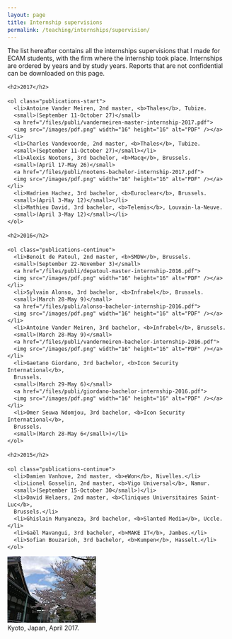 ```yaml
---
layout: page
title: Internship supervisions
permalink: /teaching/internships/supervision/
---
```


<div class="page-col-wrapper">
  <div class="page-col page-col-1">
    <p>The list hereafter contains all the internships supervisions that I made
    for ECAM students, with the firm where the internship took place. 
    Internships are ordered by years and by study years. Reports that are not
    confidential can be downloaded on this page.</p>

    <h2>2017</h2>

    <ol class="publications-start">
      <li>Antoine Vander Meiren, 2nd master, <b>Thales</b>, Tubize.
      <small>(September 11-October 27)</small>
      <a href="/files/publi/vandermeiren-master-internship-2017.pdf">
      <img src="/images/pdf.png" width="16" height="16" alt="PDF" /></a></li>
      <li>Charles Vandevoorde, 2nd master, <b>Thales</b>, Tubize.
      <small>(September 11-October 27)</small></li>
      <li>Alexis Nootens, 3rd bachelor, <b>Macq</b>, Brussels.
      <small>(April 17-May 26)</small>
      <a href="/files/publi/nootens-bachelor-internship-2017.pdf">
      <img src="/images/pdf.png" width="16" height="16" alt="PDF" /></a></li>
      <li>Hadrien Hachez, 3rd bachelor, <b>Euroclear</b>, Brussels.
      <small>(April 3-May 12)</small></li>
      <li>Mathieu David, 3rd bachelor, <b>Telemis</b>, Louvain-la-Neuve.
      <small>(April 3-May 12)</small></li>
    </ol>

    <h2>2016</h2>

    <ol class="publications-continue">
      <li>Benoit de Patoul, 2nd master, <b>SMDW</b>, Brussels.
      <small>(September 22-November 3)</small>
      <a href="/files/publi/depatoul-master-internship-2016.pdf">
      <img src="/images/pdf.png" width="16" height="16" alt="PDF" /></a></li>
      <li>Sylvain Alonso, 3rd bachelor, <b>Infrabel</b>, Brussels.
      <small>(March 28-May 9)</small>
      <a href="/files/publi/alonso-bachelor-internship-2016.pdf">
      <img src="/images/pdf.png" width="16" height="16" alt="PDF" /></a></li>
      <li>Antoine Vander Meiren, 3rd bachelor, <b>Infrabel</b>, Brussels.
      <small>(March 28-May 9)</small>
      <a href="/files/publi/vandermeiren-bachelor-internship-2016.pdf">
      <img src="/images/pdf.png" width="16" height="16" alt="PDF" /></a></li>
      <li>Gaetano Giordano, 3rd bachelor, <b>Icon Security International</b>,
      Brussels.
      <small>(March 29-May 6)</small>
      <a href="/files/publi/giordano-bachelor-internship-2016.pdf">
      <img src="/images/pdf.png" width="16" height="16" alt="PDF" /></a></li>
      <li>Omer Seuwa Ndomjou, 3rd bachelor, <b>Icon Security International</b>,
      Brussels.
      <small>(March 28-May 6</small>)</li>
    </ol>

    <h2>2015</h2>

    <ol class="publications-continue">
      <li>Damien Vanhove, 2nd master, <b>eWon</b>, Nivelles.</li>
      <li>Lionel Gosselin, 2nd master, <b>Vigo Universal</b>, Namur.
      <small>(September 15-October 30</small>)</li>
      <li>David Helaers, 2nd master, <b>Cliniques Universitaires Saint-Luc</b>,
      Brussels.</li>
      <li>Ghislain Munyaneza, 3rd bachelor, <b>Slanted Media</b>, Uccle.</li>
      <li>Gaël Mavangui, 3rd bachelor, <b>MAKE IT</b>, Jambes.</li>
      <li>Sofian Bouzarioh, 3rd bachelor, <b>Kumpen</b>, Hasselt.</li>
    </ol>
  </div>
  <div class="page-col page-col-2">
    <p><img src="/images/kyoto.jpg" alt="Kyoto, Japan, April 2017."
    width="200" height="150" /><br />Kyoto, Japan, April 2017.</p>
  </div>
</div>
